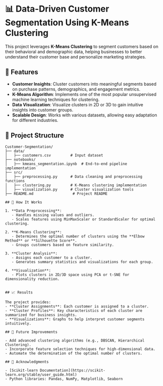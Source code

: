 # 📊 Data-Driven Customer Segmentation Using K-Means Clustering

This project leverages **K-Means Clustering** to segment customers based on their behavioral and demographic data, helping businesses to better understand their customer base and personalize marketing strategies.  

## 🚀 Features  

- **Customer Insights**: Cluster customers into meaningful segments based on purchase patterns, demographics, and engagement metrics.  
- **K-Means Algorithm**: Implements one of the most popular unsupervised machine learning techniques for clustering.  
- **Data Visualization**: Visualize clusters in 2D or 3D to gain intuitive insights into customer groups.  
- **Scalable Design**: Works with various datasets, allowing easy adaptation for different industries.  

## 📂 Project Structure  

```
Customer-Segmentation/
├── data/
│   ├── customers.csv         # Input dataset
├── notebooks/
│   ├── kmeans_segmentation.ipynb  # End-to-end pipeline implementation
├── src/
│   ├── preprocessing.py      # Data cleaning and preprocessing functions
│   ├── clustering.py         # K-Means clustering implementation
│   ├── visualization.py      # Cluster visualization tools
├── README.md                  # Project README

## 🧠 How It Works  

1. **Data Preprocessing**:  
   - Handles missing values and outliers.  
   - Scales features using MinMaxScaler or StandardScaler for optimal clustering.  

2. **K-Means Clustering**:  
   - Determines the optimal number of clusters using the **Elbow Method** or **Silhouette Score**.  
   - Groups customers based on feature similarity.  

3. **Cluster Analysis**:  
   - Assigns each customer to a cluster.  
   - Generates summary statistics and visualizations for each group.  

4. **Visualization**:  
   - Plots clusters in 2D/3D space using PCA or t-SNE for dimensionality reduction.  


## 📈 Results  

The project provides:  
- **Cluster Assignments**: Each customer is assigned to a cluster.  
- **Cluster Profiles**: Key characteristics of each cluster are summarized for business insights.  
- **Visualizations**: Graphs to help interpret customer segments intuitively.  

## 🔧 Future Improvements  

- Add advanced clustering algorithms (e.g., DBSCAN, Hierarchical Clustering).  
- Incorporate feature selection techniques for high-dimensional data.  
- Automate the determination of the optimal number of clusters.    

## 🙌 Acknowledgments  

- [Scikit-learn Documentation](https://scikit-learn.org/stable/user_guide.html)    
- Python libraries: Pandas, NumPy, Matplotlib, Seaborn  
